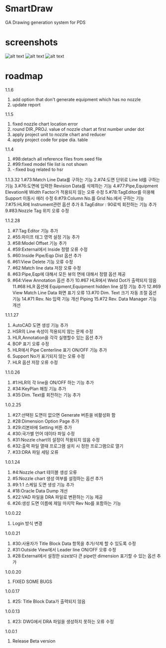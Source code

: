 # SmartDraw
GA Drawing generation system for PDS

# screenshots
![alt text](https://github.com/humkyung/SmartDraw/blob/main/Docs/login.png?raw=true "new project")
![alt text](https://github.com/humkyung/SmartDraw/blob/main/Docs/new_project.png?raw=true "new project")
![alt text](https://github.com/humkyung/SmartDraw/blob/main/Docs/smartdraw.png?raw=true "new project")

# roadmap
1.1.6
 1. add option that don't generate equipment which has no nozzle
 2. update report

1.1.5
 1. fixed nozzle chart location error
 2. round DIR.,PROJ. value of nozzle chart at first number under dot
 3. apply project unit to nozzle chart and reducer
 4. apply project code for pipe dia. table

1.1.4
 1. #98:detach all reference files from seed file
 2. #99:fixed model file list is not shown
 3.   -:fixed bug related to hsr

1.1.3.32
 1.#73:Match Line Data를 구하는 기능
 2.#74:도면 단위로 Line Id를 구하는 기능
 3.#76:도면에 입력한 Revision Data를 삭제하는 기능
 4.#77:Pipe,Equipment Elevation에 Width Factor가 적용되지 않는 오류 수정
 5.#78:TagEditor를 이용해 Support 이동시 에러 수정
 6:#79:Column No.를 Grid No.에서 구하는 기능
 7.#75:HLR에 Instrument관련 옵션 추가
 8.TagEditor : 90로씩 회전하는 기능 추가
 9.#83:Nozzle Tag 위치 오류 수정 

1.1.2.28
 1. #7:Tag Editor 기능 추가
 2. #55:파이프 태그 영역 설정 기능 추가
 3. #58:Model Offset 기능 추가
 4. #59:External에서 Inside 정렬 오류 수정
 5. #60:Inside Pipe/Eqp Dist 옵션 추가
 6. #61:View Delete 기능 오류 수정
 7. #62:Match line data 저장 오류 수정
 8. #63:Pipe,Eqp에 대해서 모든 뷰의 면에 대해서 정렬 옵션 제공
 9. #64:View Annotation 옵션 추가
 10.#67	HLR에서 Weld Dot가 출력되지 않음
 11.#68	HLR 옵션에 Equipment,Equipment hidden line 설정 기능 추가
 12.#69	View Match Line Data 화면 표기 오류
 13.#70	Dim. Text 크기 자동 조절 옵션 기능
 14.#71	Rev. No 입력 기능 개선	Piping
 15.#72	Rev. Data Manager 기능 개선

1.1.1.27
 1. AutoCAD 도면 생성 기능 추가
 2. HSR의 Line 속성이 적용되지 않는 문제 수정
 3. HLR,Annotation을 각각 실행할수 있는 옵션 추가
 4. BOP 표기 오류 수정
 5. HLR에서 Pipe Centerline 표기 ON/OFF 기능 추가
 6. Support No가 표기되지 않는 오류 수정
 7. HLR 옵션 저장 오류 수정

1.1.0.26
 1. #1:HLR의 각 line을 ON/OFF 하는 기능 추가
 2. #34:KeyPlan 해칭 기능 추가
 3. #35:Dim. Text를 회전하는 기능 추가

1.0.2.25
 1. #27:선택된 도면이 없으면 Generate 버튼을 비활성화 함
 2. #28:Dimension Option Page 추가
 3. #29:리본바에 Setting 버튼 추가
 4. #30:국가별 언어 데이타 파일 수정
 5. #31:Nozzle chart의 설정이 적용되지 않음 수정
 6. #32:출력 파일 열때 프로그램 설치 시 정한 프로그램으로 열기
 7. #33:DRA 파일 세팅 오류

1.0.1.24
 1. #4:Nozzle chart 테이블 생성 오류
 2. #5:Nozzle chart 생성 여부를 설정하는 옵션 추가
 3. #9:1:1 스케일 도면 생성 기능 추가
 4. #18:Oracle Data Dump 개선
 5. #22:VAD 파일을 DRA 파일로 변환하는 기능 제공
 6. #26:생성 도면 이름에 제일 마지막 Rev No를 포함하는 기능

1.0.0.22
 1. Login 방식 변경

1.0.0.21
 1. #30:사용자가 Title Block Data 항목을 추가/삭제 할 수 있도록 수정
 2. #31:Outside View에서 Leader line ON/OFF 오류 수정
 3. #28:External에서 설정한 size보다 큰 pipe만 dimension 표기할 수 있는 옵션 추가

1.0.0.20
 1. FIXED SOME BUGS

1.0.0.17
 1. #25: Title Block Data가 출력되지 않음

1.0.0.13
 1. #23: DWG에서 DRA 파일을 생성하지 못하는 오류 수정

1.0.0.1
 1. Release Beta version

